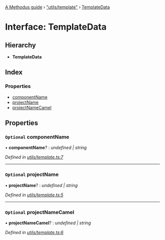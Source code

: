 [A Methodus guide](../README.md) › ["utils/template"](../modules/_utils_template_.md) › [TemplateData](_utils_template_.templatedata.md)

# Interface: TemplateData

## Hierarchy

* **TemplateData**

## Index

### Properties

* [componentName](_utils_template_.templatedata.md#optional-componentname)
* [projectName](_utils_template_.templatedata.md#optional-projectname)
* [projectNameCamel](_utils_template_.templatedata.md#optional-projectnamecamel)

## Properties

### `Optional` componentName

• **componentName**? : *undefined | string*

*Defined in [utils/template.ts:7](https://github.com/nodulusteam/methodus.dev/blob/3099105/modules/tools/methodus-cli/src/utils/template.ts#L7)*

___

### `Optional` projectName

• **projectName**? : *undefined | string*

*Defined in [utils/template.ts:5](https://github.com/nodulusteam/methodus.dev/blob/3099105/modules/tools/methodus-cli/src/utils/template.ts#L5)*

___

### `Optional` projectNameCamel

• **projectNameCamel**? : *undefined | string*

*Defined in [utils/template.ts:6](https://github.com/nodulusteam/methodus.dev/blob/3099105/modules/tools/methodus-cli/src/utils/template.ts#L6)*
